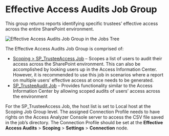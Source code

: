 # Effective Access Audits Job Group

This group returns reports identifying specific trustees’ effective access across the entire
SharePoint environment.

![Effective Access Audits Job Group in the Jobs Tree](/img/product_docs/accessanalyzer/admin/hostmanagement/jobstree.webp)

The Effective Access Audits Job Group is comprised of:

- [Scoping > SP_TrusteeAccess Job](/docs/accessanalyzer/12.0/solutions/sharepoint/effectiveaccessaudits/sp-trusteeaccess.md) – Scopes a list of users to audit their
  access across the SharePoint environment. This can also be accomplished by looking users up in the
  Access Information Center. However, it is recommended to use this job in scenarios where a report
  on multiple users’ effective access at once needs to be generated.
- [SP_TrusteeAudit Job](/docs/accessanalyzer/12.0/solutions/sharepoint/effectiveaccessaudits/sp-trusteeaudit.md) – Provides functionality similar to the Access
  Information Center by allowing scoped audits of users’ access across the environment

For the SP_TrusteeAccess Job, the host list is set to Local host at the Scoping Job Group level. The
assigned Connection Profile needs to have rights on the Access Analyzer Console server to access the
CSV file saved in the job’s directory. The Connection Profile should be set at the **Effective
Access Audits** > **Scoping** > **Settings** > **Connection** node.
